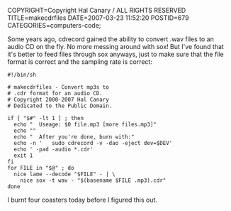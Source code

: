 COPYRIGHT=Copyright Hal Canary / ALL RIGHTS RESERVED
TITLE=makecdrfiles
DATE=2007-03-23 11:52:20
POSTID=679
CATEGORIES=computers-code;

Some years ago, cdrecord gained the ability to convert .wav files to an audio CD on the fly. No more messing around with sox! But I've found that it's better to feed files through sox anyways, just to make sure that the file format is correct and the sampling rate is correct:

    
    #!/bin/sh
    
    # makecdrfiles - Convert mp3s to
    # .cdr format for an audio CD.
    # Copyright 2000-2007 Hal Canary
    # Dedicated to the Public Domain.
    
    if [ "$#" -lt 1 ] ; then
      echo "  Useage: $0 file.mp3 [more files.mp3]"
      echo ""
      echo "  After you're done, burn with:"
      echo -n '   sudo cdrecord -v -dao -eject dev=$DEV'
      echo ' -pad -audio *.cdr'
      exit 1
    fi
    for FILE in "$@" ; do
      nice lame --decode "$FILE" - | \
        nice sox -t wav - "$(basename $FILE .mp3).cdr"
    done

I burnt four coasters today before I figured this out.
